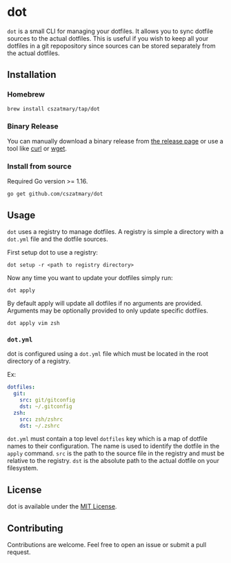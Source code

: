 # dot

`dot` is a small CLI for managing your dotfiles. It allows you to sync dotfile sources to the actual dotfiles.
This is useful if you wish to keep all your dotfiles in a git repopository since sources can be stored separately from the actual dotfiles.

## Installation

### Homebrew

```
brew install cszatmary/tap/dot
```

### Binary Release

You can manually download a binary release from [the release page](https://github.com/cszatmary/dot/releases)
or use a tool like [curl](https://curl.se/) or [wget](https://www.gnu.org/software/wget/).

### Install from source

Required Go version >= 1.16.

```
go get github.com/cszatmary/dot
```

## Usage

`dot` uses a registry to manage dotfiles. A registry is simple a directory with a `dot.yml` file and the dotfile sources.

First setup dot to use a registry:

```
dot setup -r <path to registry directory>
```

Now any time you want to update your dotfiles simply run:

```
dot apply
```

By default apply will update all dotfiles if no arguments are provided.
Arguments may be optionally provided to only update specific dotfiles.

```
dot apply vim zsh
```

### `dot.yml`

dot is configured using a `dot.yml` file which must be located in the root directory of a registry.

Ex:

```yml
dotfiles:
  git:
    src: git/gitconfig
    dst: ~/.gitconfig
  zsh:
    src: zsh/zshrc
    dst: ~/.zshrc
```

`dot.yml` must contain a top level `dotfiles` key which is a map of dotfile names to their configuration.
The name is used to identify the dotfile in the `apply` command.
`src` is the path to the source file in the registry and must be relative to the registry.
`dst` is the absolute path to the actual dotfile on your filesystem.

## License

dot is available under the [MIT License](LICENSE).

## Contributing

Contributions are welcome. Feel free to open an issue or submit a pull request.
